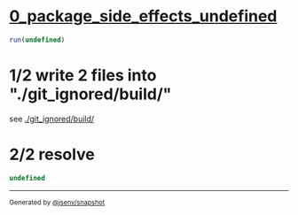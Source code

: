 # [0_package_side_effects_undefined](../../package_side_effects_update_2.test.mjs#L39)

```js
run(undefined)
```

# 1/2 write 2 files into "./git_ignored/build/"

see [./git_ignored/build/](./git_ignored/build/)

# 2/2 resolve

```js
undefined
```

---

<sub>
  Generated by <a href="https://github.com/jsenv/core/tree/main/packages/tooling/snapshot">@jsenv/snapshot</a>
</sub>
